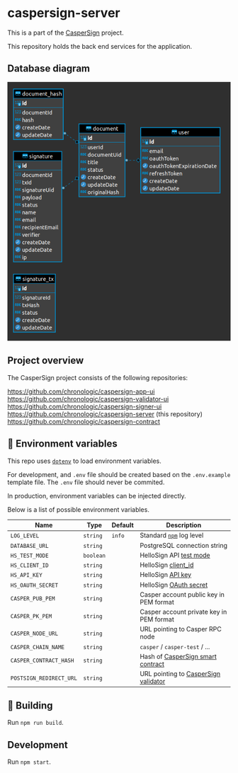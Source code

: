 # caspersign-server

This is a part of the [CasperSign](https://blog.chronologic.network/caspersign-immutable-document-signatures-on-the-blockchain-65edc4969bf0) project.

This repository holds the back end services for the application.

## Database diagram

![DB Diagram](db_diagram.png)

## Project overview

The CasperSign project consists of the following repositories:

https://github.com/chronologic/caspersign-app-ui
https://github.com/chronologic/caspersign-validator-ui
https://github.com/chronologic/caspersign-signer-ui
https://github.com/chronologic/caspersign-server (this repository)
https://github.com/chronologic/caspersign-contract

## 🔧 Environment variables

This repo uses [`dotenv`](https://www.npmjs.com/package/dotenv) to load environment variables.

For development, and `.env` file should be created based on the `.env.example` template file. The `.env` file should never be commited.

In production, environment variables can be injected directly.

Below is a list of possible environment variables.

| Name                    | Type      | Default | Description                                                                                    |
| ----------------------- | --------- | ------- | ---------------------------------------------------------------------------------------------- |
| `LOG_LEVEL`             | `string`  | `info`  | Standard [`npm`](https://github.com/winstonjs/winston#logging-levels) log level                |
| `DATABASE_URL`          | `string`  |         | PostgreSQL connection string                                                                   |
| `HS_TEST_MODE`          | `boolean` |         | HelloSign API [test mode](https://app.hellosign.com/api/reference#Objects)                     |
| `HS_CLIENT_ID`          | `string`  |         | HelloSign [client_id](https://app.hellosign.com/api/reference#Objects)                         |
| `HS_API_KEY`            | `string`  |         | HelloSign [API key](https://app.hellosign.com/api/reference#Objects)                           |
| `HS_OAUTH_SECRET`       | `string`  |         | HelloSign [OAuth secret](https://app.hellosign.com/api/reference#Objects)                      |
| `CASPER_PUB_PEM`        | `string`  |         | Casper account public key in PEM format                                                        |
| `CASPER_PK_PEM`         | `string`  |         | Casper account private key in PEM format                                                       |
| `CASPER_NODE_URL`       | `string`  |         | URL pointing to Casper RPC node                                                                |
| `CASPER_CHAIN_NAME`     | `string`  |         | `casper` / `casper-test` / ...                                                                 |
| `CASPER_CONTRACT_HASH`  | `string`  |         | Hash of [CasperSign smart contract](https://github.com/chronologic/caspersign-contract)        |
| `POSTSIGN_REDIRECT_URL` | `string`  |         | URL pointing to [CasperSign validator](https://github.com/chronologic/caspersign-validator-ui) |

## :construction: Building

Run `npm run build`.

## Development

Run `npm start`.

